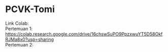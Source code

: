 # PCVK-Tomi
Link Colab:  
Pertemuan 1: https://colab.research.google.com/drive/16chswSuPO9PpzxwuYT5D58OkfRJMa8x0?usp=sharing  
Pertemuan 2: 
